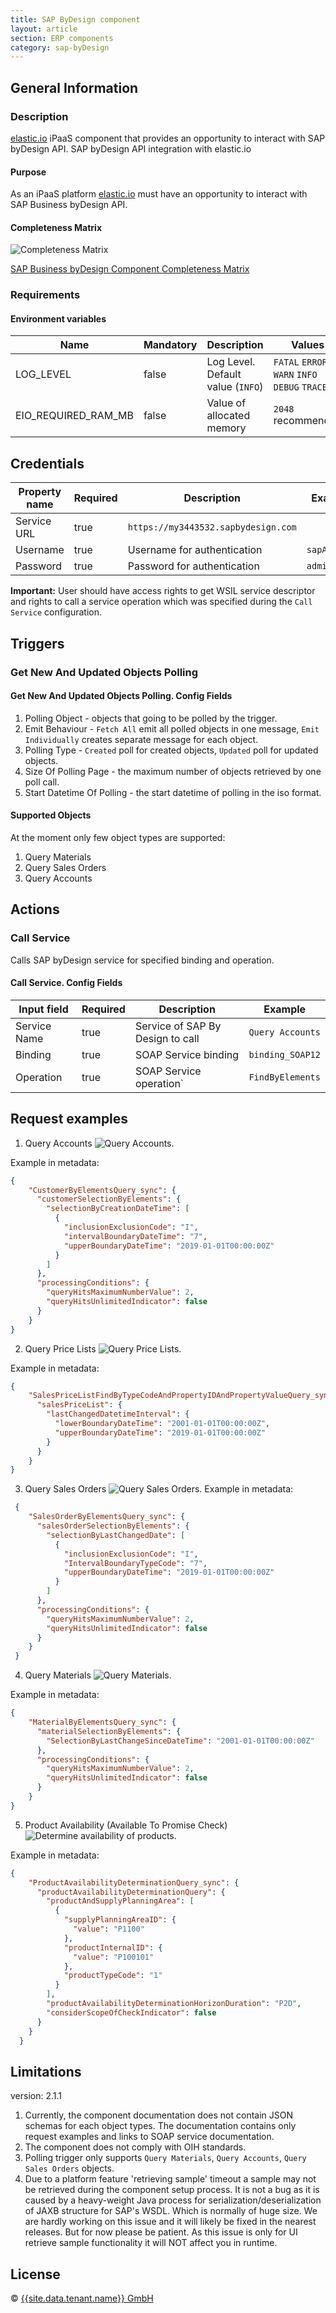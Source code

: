 ```yaml
---
title: SAP ByDesign component
layout: article
section: ERP components
category: sap-byDesign
---
```


## General Information
### Description
[elastic.io](http://www.elastic.io;) iPaaS component that provides an opportunity to interact with SAP byDesign API.
SAP byDesign API integration with elastic.io

#### Purpose
As an iPaaS platform [elastic.io](http://www.elastic.io;) must have an opportunity to interact with SAP Business byDesign API.

#### Completeness Matrix
![Completeness Matrix](https://user-images.githubusercontent.com/8449044/64691726-11cac980-d49c-11e9-9257-01a3770c2f4a.png)

[SAP Business byDesign Component Completeness Matrix](https://docs.google.com/spreadsheets/d/1j4dlUIkKxYmx-cFHrECUCw6PI2wGLcTZx2RZimaSoEY/edit?usp=sharing)

### Requirements
#### Environment variables 
|Name|Mandatory|Description|Values|
|----|---------|-----------|------|
|LOG_LEVEL| false| Log Level. Default value (`INFO`) | `FATAL` `ERROR` `WARN` `INFO` `DEBUG` `TRACE` |
|EIO_REQUIRED_RAM_MB| false| Value of allocated memory | `2048` recommended |

## Credentials
|Property name|Required|Description|Example|
|-------------|--------|-----------|-------|
|Service URL       | true   | `https://my3443532.sapbydesign.com`|
|Username        | true   |Username for authentication| `sapAdmin`|
|Password     | true   |Password for authentication| `adminPassw`|

**Important:** User should have access rights to get WSIL service descriptor and rights to call a service operation which was specified during the `Call Service` configuration.

## Triggers
### Get New And Updated Objects Polling
#### Get New And Updated Objects Polling. Config Fields
1. Polling Object - objects that going to be polled by the trigger.
2. Emit Behaviour - `Fetch All` emit all polled objects in one message, `Emit Individually` creates separate message for each object.
3. Polling Type - `Created` poll for created objects, `Updated` poll for updated objects.
4. Size Of Polling Page - the maximum number of objects retrieved by one poll call.
5. Start Datetime Of Polling - the start datetime of polling in the iso format.

#### Supported Objects
At the moment only few object types are supported:
1. Query Materials
2. Query Sales Orders
3. Query Accounts

## Actions
### Call Service
Calls SAP byDesign service for specified binding and operation.

#### Call Service. Config Fields
|Input field|Required|Description|Example|
|-----------|--------|---------|---------|
|Service Name|true|Service of SAP By Design to call|`Query Accounts`|
|Binding|true|SOAP Service binding|`binding_SOAP12`|
|Operation|true|SOAP Service operation`|`FindByElements`|


## Request examples

1.  Query Accounts ![Query Accounts](img/action-query-accounts.png). 

Example in metadata:
```json
{
    "CustomerByElementsQuery_sync": {
      "customerSelectionByElements": {
        "selectionByCreationDateTime": [
          {
            "inclusionExclusionCode": "I",
            "intervalBoundaryDateTime": "7",
            "upperBoundaryDateTime": "2019-01-01T00:00:00Z"
          }
        ]
      },
      "processingConditions": {
        "queryHitsMaximumNumberValue": 2,
        "queryHitsUnlimitedIndicator": false
      }
    }
}
```
2.  Query Price Lists ![Query Price Lists](img/action-query-pricelists.png). 

Example in metadata:
```json
{
    "SalesPriceListFindByTypeCodeAndPropertyIDAndPropertyValueQuery_sync": {
      "salesPriceList": {
        "lastChangedDatetimeInterval": {
          "lowerBoundaryDateTime": "2001-01-01T00:00:00Z",
          "upperBoundaryDateTime": "2019-01-01T00:00:00Z"
        }
      }
    }
}
```
3.  Query Sales Orders ![Query Sales Orders](img/action-query-salesorders.png). 
Example in metadata:
```json
 {
    "SalesOrderByElementsQuery_sync": {
      "salesOrderSelectionByElements": {
        "selectionByLastChangedDate": [
          {
            "inclusionExclusionCode": "I",
            "IntervalBoundaryTypeCode": "7",
            "upperBoundaryDateTime": "2019-01-01T00:00:00Z"
          }
        ]
      },
      "processingConditions": {
        "queryHitsMaximumNumberValue": 2,
        "queryHitsUnlimitedIndicator": false
      }
    }
 }
```
4.  Query Materials ![Query Materials](img/action-query-materials.png). 

Example in metadata:
```json
{
    "MaterialByElementsQuery_sync": {
      "materialSelectionByElements": {
        "SelectionByLastChangeSinceDateTime": "2001-01-01T00:00:00Z"
      },
      "processingConditions": {
        "queryHitsMaximumNumberValue": 2,
        "queryHitsUnlimitedIndicator": false
      }
    }
}
```

5.  Product Availability (Available To Promise Check) ![Determine availability of products](img/action-determine-availability.png). 

Example in metadata:
```json
{
    "ProductAvailabilityDeterminationQuery_sync": {
      "productAvailabilityDeterminationQuery": {
        "productAndSupplyPlanningArea": [
          {
            "supplyPlanningAreaID": {
              "value": "P1100"
            },
            "productInternalID": {
              "value": "P100101"
            },
            "productTypeCode": "1"
          }
        ],
        "productAvailabilityDeterminationHorizonDuration": "P2D",
        "considerScopeOfCheckIndicator": false
      }
    }
  }
```


## Limitations 
version: 2.1.1

1. Currently, the component documentation does not contain JSON schemas for each object types. The documentation contains only request examples and links to SOAP service documentation. 
2. The component does not comply with OIH standards.
3. Polling trigger only supports `Query Materials`, `Query Accounts`, `Query Sales Orders` objects.
4. Due to a platform feature 'retrieving sample' timeout a sample may not be retrieved during the component setup process. It is not a bug as it is caused by a heavy-weight Java process for serialization/deserialization of JAXB structure for SAP's WSDL. Which is normally of huge size. We are hardly working on this issue and it will likely be fixed in the nearest releases. But for now please be patient. As this issue is only for UI retrieve sample functionality it will NOT affect you in runtime.

## License

© [{{site.data.tenant.name}} GmbH](https://www.{{site.data.tenant.name}})
